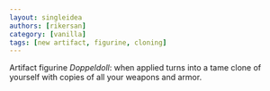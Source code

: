 ```yaml
---
layout: singleidea
authors: [rikersan]
category: [vanilla]
tags: [new artifact, figurine, cloning]
---
```

Artifact figurine *Doppeldoll*: when applied turns into a tame clone of yourself with copies of all your weapons and armor.

